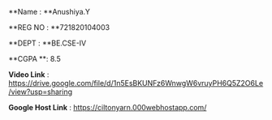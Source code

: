 **Name : **Anushiya.Y 

**REG NO : **721820104003 

**DEPT : **BE.CSE-IV

**CGPA **: 8.5


**Video Link** : https://drive.google.com/file/d/1n5EsBKUNFz6WnwgW6vruyPH6Q5Z2O6Le/view?usp=sharing 


**Google Host Link** : https://ciltonyarn.000webhostapp.com/
